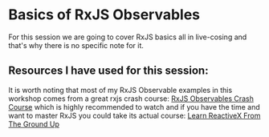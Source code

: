 # Basics of RxJS Observables

For this session we are going to cover RxJS basics all in live-cosing and that's why there is no specific note for it.

## Resources I have used for this session:

It is worth noting that most of my RxJS Observable examples in this workshop comes from a great rxjs crash course:
[RxJS Observables Crash Course](https://youtu.be/ei7FsoXKPl0) which is highly recommended to watch
and if you have the time and want to master RxJS you could take its actual course: [Learn ReactiveX From The Ground Up](https://www.eduonix.com/affiliates/id/16-10436)
